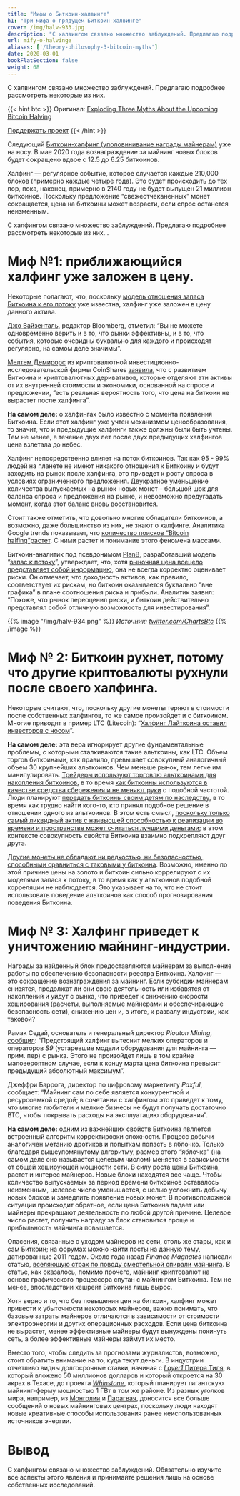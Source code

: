 ```yaml
---
title: "Мифы о Биткоин-халвинге"
h1: "Три мифа о грядущем Биткоин-халвинге"
cover: /img/halv-933.jpg
description: "С халвингом связано множество заблуждений. Предлагаю подробнее рассмотреть некоторые из них."
url: mify-o-halvinge
aliases: ['/theory-philosophy-3-bitcoin-myths']
date: 2020-03-01
bookFlatSection: false
weight: 68
---
```


С халвингом связано множество заблуждений. Предлагаю подробнее рассмотреть некоторые из них.

{{< hint btc >}}
Оригинал: [Exploding Three Myths About the Upcoming Bitcoin Halving](https://www.swanbitcoin.com/bitcoin-halving/)

[Поддержать проект](/contribute)
{{< /hint >}}

Следующий [Биткоин-халфинг (уполовинивание награды майнерам)](https://www.bitcoinblockhalf.com/) уже на носу. В мае 2020 года вознаграждение за майнинг новых блоков будет сокращено вдвое с 12.5 до 6.25 биткоинов.

Халфинг — регулярное событие, которое случается каждые 210,000 блоков (примерно каждые четыре года). Это будет происходить до тех пор, пока, наконец, примерно в 2140 году не будет выпущен 21 миллион биткоинов. Поскольку предложение “свежеотчеканенных” монет сокращается, цена на биткоины может возрасти, если спрос останется неизменным.

С халфингом связано множество заблуждений. Предлагаю подробнее рассмотреть некоторые из них...

# Миф №1: приближающийся халфинг уже заложен в цену.

Некоторые полагают, что, поскольку [модель отношения запаса Биткоина к его потоку](https://medium.com/@100trillionUSD/modeling-bitcoins-value-with-scarcity-91fa0fc03e25) уже известна, халфинг уже заложен в цену данного актива.

[Джо Вайзенталь](https://twitter.com/TheStalwart/status/1157331492453933057?s=20), редактор Bloomberg, отметил: “Вы не можете одновременно верить и в то, что рынки эффективны, и в то, что события, которые очевидны буквально для каждого и происходят регулярно, на самом деле значимы”.

[Мелтем Демирорс](https://twitter.com/Melt_Dem) из криптовалютной инвестиционно-исследовательской фирмы CoinShares [заявила](https://twitter.com/Melt_Dem/status/1209457337393647617), что с развитием Биткоина и криптовалютных деривативов, которые отделяют эти активы от их внутренней стоимости и экономики, основанной на спросе и предложении, “есть реальная вероятность того, что цена на биткоин не вырастет после халфинга”.

**На самом деле:** о халфингах было известно с момента появления Биткоина. Если этот халфинг уже учтен механизмом ценообразования, то значит, что и предыдущие халфинги также должны были быть учтены. Тем не менее, в течение двух лет после двух предыдущих халфингов цена взлетала до небес.

Халфинг непосредственно влияет на поток биткоинов. Так как 95 - 99% людей на планете не имеют никакого отношения к Биткоину и будут заходить на рынок после халфинга, это приведет к росту спроса в условиях ограниченного предложения. Двукратное уменьшение количества выпускаемых на рынок новых монет – большой шок для баланса спроса и предложения на рынке, и невозможно предугадать момент, когда этот баланс вновь восстановится.

Стоит также отметить, что довольно многие обладатели биткоинов, а возможно, даже большинство из них, не знают о халфинге. Аналитика Google trends показывает, что [количество поисков “Bitcoin halfing”растет](https://trends.google.com/trends/explore?q=bitcoin+halving). С ними растет и понимание этого феномена массами.

Биткоин-аналитик под псевдонимом [PlanB](https://medium.com/@100trillionUSD), разработавший модель “[запас к потоку](https://medium.com/@100trillionUSD/modeling-bitcoins-value-with-scarcity-91fa0fc03e25)”, утверждает, что, хотя [рыночная цена всецело представляет собой информацию](https://medium.com/@100trillionUSD/efficient-market-hypothesis-and-bitcoin-stock-to-flow-model-db17f40e6107), она не всегда корректно оценивает риски. Он отмечает, что доходность активов, как правило, соответствует их рискам, но биткоин оказывается буквально “вне графика” в плане соотношения риска и прибыли. Аналитик заявил: “Похоже, что рынок переоценил риски, и биткоин действительно представлял собой отличную возможность для инвестирования”.  

{{% image "/img/halv-934.png" %}}
_Источник:_ [_twitter.com/ChartsBtc_](https://twitter.com/ChartsBtc/status/1179040494157848578?s=20)
{{% /image %}}

# Миф № 2: Биткоин рухнет, потому что другие криптовалюты рухнули после своего халфинга.

Некоторые считают, что, поскольку другие монеты теряют в стоимости после собственных халфингов, то же самое произойдет и с биткоином. Многие приводят в пример LTC (Litecoin): “[Халфинг Лайткоина оставил инвесторов с носом](https://www.bloomberg.com/news/articles/2019-08-02/crypto-hype-over-halving-leaves-litecoin-owners-holding-the-bag)”.

**На самом деле:** эта вера игнорирует другие фундаментальные проблемы, с которыми сталкиваются такие альткоины, как LTC. Объем торгов биткоинами, как правило, превышает совокупный аналогичный объем 30 крупнейших альткоинов. Чем меньше рынок, тем легче им манипулировать. [Трейдеры используют торговлю альткоинами для накопления биткоинов](https://bitcoinist.com/popular-crypto-analyst-explains-how-to-accumulate-bitcoin/), в то время [как биткоины используются в качестве средства сбережения и не меняют руки](https://www.newsbtc.com/2019/12/28/70-of-bitcoin-moved-6-months-means-big-bull-run-coming/) с подобной частотой. Люди планируют [передать биткоины своим детям по наследству](https://www.wealthmanagement.com/estate-planning/estate-planning-bitcoin-explained), в то время как трудно найти кого-то, кто принял подобное решение в отношении одного из альткоинов. В этом есть смысл, [поскольку только самый ликвидный актив с наивысшей способностью к реализации во времени и пространстве может считаться лучшими деньгами](http://monadnock.net/menger/money.html); в этом контексте совокупность свойств Биткоина взаимно подкрепляют друг друга.

[Другие монеты не обладают ни редкостью, ни безопасностью, способными сравниться с таковыми у биткоина](https://medium.com/@jimmysong/on-altcoin-valuation-bf19a30ee0df). Возможно, именно по этой причине цены на золото и биткоин сильно коррелируют с их моделями запаса к потоку, в то время как у альткоинов подобной корреляции не наблюдается. Это указывает на то, что не стоит использовать поведение альткоинов как способ прогнозирования поведения Биткоина.

# Миф № 3: Халфинг приведет к уничтожению майнинг-индустрии.

Награды за найденный блок предоставляются майнерам за выполнение работы по обеспечению безопасности реестра Биткоина. Халфинг — это сокращение вознаграждения за майнинг. Если субсидии майнерам снизятся, продолжат ли они свою деятельность или избавятся от накоплений и уйдут с рынка, что приведет к снижению скорости хеширования (расчеты, выполняемые майнерами и обеспечивающие безопасность сети), снижению цен и, в итоге, к развалу индустрии, как таковой?

Рамак Седай, основатель и генеральный директор _Plouton Mining_, [сообщил](https://coinrivet.com/what-impact-will-the-Bitcoin-halving-have-on-bitcoin-mining/): “Предстоящий халфинг вытеснит мелких операторов и операторов _S9_ (устаревшие модели оборудования для майнинга — прим. пер) с рынка. Этого не произойдет лишь в том крайне маловероятном случае, если к концу марта цена биткоина превысит предыдущий абсолютный максимум”.

Джеффри Баррога, директор по цифровому маркетингу _Paxful_, сообщает: “Майнинг сам по себе является конкурентной и ресурсоемкой средой; в сочетании с халфингом это приведет к тому, что многие любители и мелкие бизнесы не будут получать достаточно BTC, чтобы покрывать расходы на эксплуатацию оборудования”.

**На самом деле:** одним из важнейших свойств Биткоина является встроенный алгоритм корректировки сложности. Процесс добычи аналогичен метанию дротиков и попыткам попасть в яблочко. Только благодаря вышеупомянутому алгоритму, размер этого “яблочка” (на самом деле оно называется целевым числом) меняется в зависимости от общей хеширующей мощности сети. В силу роста цены Биткоина, растет и интерес майнеров. Новые блоки находятся все чаще. Чтобы количество выпускаемых за период времени биткоинов оставалось неизменным, целевое число уменьшается, с целью усложнить добычу новых блоков и замедлить появление новых монет. В противоположной ситуации происходит обратное, если цена Биткоина падает или майнеры прекращают деятельность по любой другой причине. Целевое число растет, получить награду за блок становится проще и прибыльность майнинга повышается.

Опасения, связанные с уходом майнеров из сети, столь же стары, как и сам Биткоин; на форумах можно найти посты на данную тему, датированные 2011 годом. Около года назад _Finance Magnates_ написали статью, [вселяющую страх по поводу смертельной спирали майнинга](https://www.financemagnates.com/cryptocurrency/news/has-the-bitcoin-mining-industry-entered-into-a-death-spiral/). В статье, как оказалось, помимо прочего, майнинг криптовалют на основе графического процессора спутан с майнингом Биткоина. Тем не менее, впоследствии хешрейт Биткоина лишь вырос.

Хотя верно и то, что без повышения цен на биткоин, халфинг может привести к убыточности некоторых майнеров, важно понимать, что базовые затраты майнеров отличаются в зависимости от стоимости электроэнергии и других операционных расходов. Если цена биткоина не вырастет, менее эффективные майнеры будут вынуждены покинуть сеть, а более эффективные майнеры займут их место.

Вместо того, чтобы следить за прогнозами журналистов, возможно, стоит обратить внимание на то, куда текут деньги. В индустрии отчетливо видны долгосрочные ставки, начиная с [_Layer1_ Питера Тиля](https://fortune.com/2020/02/19/bitcoin-mine-open-crypto/), в который вложено 50 миллионов долларов и который откроется на 30 акрах в Техасе, до проекта [_Whinstone_](https://www.coindesk.com/1-gigawatt-bitcoin-mine-under-construction-in-texas-would-dwarf-bitmains), который планирует гигантскую майнинг-ферму мощностью 1 ГВт в том же районе. Из разных уголков мира, например, из [Монголии](https://bitcoinist.com/mongolia-1000-bitcoin-miners-2019/) и [Парагвая](https://www.coindesk.com/bitfury-partners-to-launch-bitcoin-mining-centers-in-paraguay), доносится все больше сообщений о новых майнинговых центрах, поскольку люди находят новые креативные способы использования ранее неиспользованных источников энергии.

# Вывод

С халфингом связано множество заблуждений. Обязательно изучите все аспекты этого явления и принимайте решения лишь на основе собственных исследований.